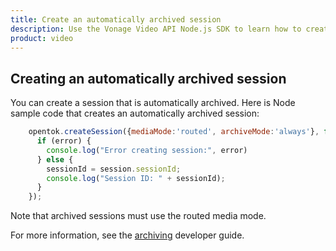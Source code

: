 ```yaml
---
title: Create an automatically archived session
description: Use the Vonage Video API Node.js SDK to learn how to create a session. Sessions allow participants to use audio, video, and messaging functionality in your application.
product: video
---
```


## Creating an automatically archived session

You can create a session that is automatically archived. Here is Node sample code that creates an automatically archived session:

```js
    opentok.createSession({mediaMode:'routed', archiveMode:'always'}, function(err, session) {
      if (error) {
        console.log("Error creating session:", error)
      } else {
        sessionId = session.sessionId;
        console.log("Session ID: " + sessionId);
      }
    });
```

Note that archived sessions must use the routed media mode.

For more information, see the [archiving](/video/guides/archiving) developer guide.
